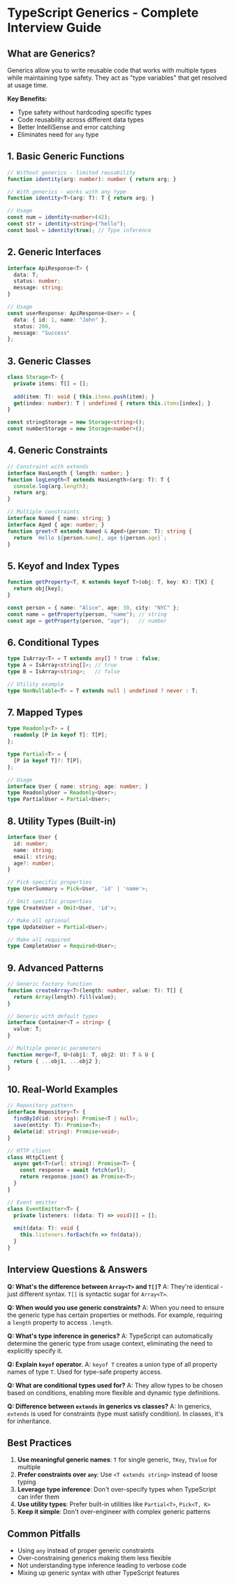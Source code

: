 # TypeScript Generics - Complete Interview Guide

## What are Generics?

Generics allow you to write reusable code that works with multiple types while maintaining type safety. They act as "type variables" that get resolved at usage time.

**Key Benefits:**

- Type safety without hardcoding specific types
- Code reusability across different data types
- Better IntelliSense and error catching
- Eliminates need for `any` type

## 1. Basic Generic Functions

```typescript
// Without generics - limited reusability
function identity(arg: number): number { return arg; }

// With generics - works with any type
function identity<T>(arg: T): T { return arg; }

// Usage
const num = identity<number>(42);
const str = identity<string>("hello");
const bool = identity(true); // Type inference
```

## 2. Generic Interfaces

```typescript
interface ApiResponse<T> {
  data: T;
  status: number;
  message: string;
}

// Usage
const userResponse: ApiResponse<User> = {
  data: { id: 1, name: "John" },
  status: 200,
  message: "Success"
};
```

## 3. Generic Classes

```typescript
class Storage<T> {
  private items: T[] = [];
  
  add(item: T): void { this.items.push(item); }
  get(index: number): T | undefined { return this.items[index]; }
}

const stringStorage = new Storage<string>();
const numberStorage = new Storage<number>();
```

## 4. Generic Constraints

```typescript
// Constraint with extends
interface HasLength { length: number; }
function logLength<T extends HasLength>(arg: T): T {
  console.log(arg.length);
  return arg;
}

// Multiple constraints
interface Named { name: string; }
interface Aged { age: number; }
function greet<T extends Named & Aged>(person: T): string {
  return `Hello ${person.name}, age ${person.age}`;
}
```

## 5. Keyof and Index Types

```typescript
function getProperty<T, K extends keyof T>(obj: T, key: K): T[K] {
  return obj[key];
}

const person = { name: "Alice", age: 30, city: "NYC" };
const name = getProperty(person, "name"); // string
const age = getProperty(person, "age");   // number
```

## 6. Conditional Types

```typescript
type IsArray<T> = T extends any[] ? true : false;
type A = IsArray<string[]>; // true
type B = IsArray<string>;   // false

// Utility example
type NonNullable<T> = T extends null | undefined ? never : T;
```

## 7. Mapped Types

```typescript
type Readonly<T> = {
  readonly [P in keyof T]: T[P];
};

type Partial<T> = {
  [P in keyof T]?: T[P];
};

// Usage
interface User { name: string; age: number; }
type ReadonlyUser = Readonly<User>;
type PartialUser = Partial<User>;
```

## 8. Utility Types (Built-in)

```typescript
interface User {
  id: number;
  name: string;
  email: string;
  age?: number;
}

// Pick specific properties
type UserSummary = Pick<User, 'id' | 'name'>;

// Omit specific properties
type CreateUser = Omit<User, 'id'>;

// Make all optional
type UpdateUser = Partial<User>;

// Make all required
type CompleteUser = Required<User>;
```

## 9. Advanced Patterns

```typescript
// Generic factory function
function createArray<T>(length: number, value: T): T[] {
  return Array(length).fill(value);
}

// Generic with default types
interface Container<T = string> {
  value: T;
}

// Multiple generic parameters
function merge<T, U>(obj1: T, obj2: U): T & U {
  return { ...obj1, ...obj2 };
}
```

## 10. Real-World Examples

```typescript
// Repository pattern
interface Repository<T> {
  findById(id: string): Promise<T | null>;
  save(entity: T): Promise<T>;
  delete(id: string): Promise<void>;
}

// HTTP client
class HttpClient {
  async get<T>(url: string): Promise<T> {
    const response = await fetch(url);
    return response.json() as Promise<T>;
  }
}

// Event emitter
class EventEmitter<T> {
  private listeners: ((data: T) => void)[] = [];
  
  emit(data: T): void {
    this.listeners.forEach(fn => fn(data));
  }
}
```

## Interview Questions & Answers

**Q: What's the difference between `Array<T>` and `T[]`?** A: They're identical - just different syntax. `T[]` is syntactic sugar for `Array<T>`.

**Q: When would you use generic constraints?** A: When you need to ensure the generic type has certain properties or methods. For example, requiring a `length` property to access `.length`.

**Q: What's type inference in generics?** A: TypeScript can automatically determine the generic type from usage context, eliminating the need to explicitly specify it.

**Q: Explain `keyof` operator.** A: `keyof T` creates a union type of all property names of type `T`. Used for type-safe property access.

**Q: What are conditional types used for?** A: They allow types to be chosen based on conditions, enabling more flexible and dynamic type definitions.

**Q: Difference between `extends` in generics vs classes?** A: In generics, `extends` is used for constraints (type must satisfy condition). In classes, it's for inheritance.

## Best Practices

1. **Use meaningful generic names**: `T` for single generic, `TKey`, `TValue` for multiple
2. **Prefer constraints over `any`**: Use `<T extends string>` instead of loose typing
3. **Leverage type inference**: Don't over-specify types when TypeScript can infer them
4. **Use utility types**: Prefer built-in utilities like `Partial<T>`, `Pick<T, K>`
5. **Keep it simple**: Don't over-engineer with complex generic patterns

## Common Pitfalls

- Using `any` instead of proper generic constraints
- Over-constraining generics making them less flexible
- Not understanding type inference leading to verbose code
- Mixing up generic syntax with other TypeScript features